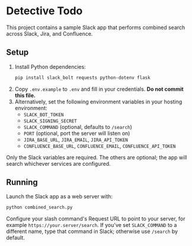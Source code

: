 # Detective Todo

This project contains a sample Slack app that performs combined search across Slack, Jira, and Confluence.

## Setup

1. Install Python dependencies:
   ```bash
   pip install slack_bolt requests python-dotenv flask
   ```
2. Copy `.env.example` to `.env` and fill in your credentials. **Do not commit this file.**
3. Alternatively, set the following environment variables in your hosting environment:
   - `SLACK_BOT_TOKEN`
   - `SLACK_SIGNING_SECRET`
   - `SLACK_COMMAND` (optional, defaults to `/search`)
   - `PORT` (optional, port the server will listen on)
   - `JIRA_BASE_URL`, `JIRA_EMAIL`, `JIRA_API_TOKEN`
   - `CONFLUENCE_BASE_URL`, `CONFLUENCE_EMAIL`, `CONFLUENCE_API_TOKEN`

Only the Slack variables are required. The others are optional; the app will search whichever services are configured.

## Running

Launch the Slack app as a web server with:

```bash
python combined_search.py
```

Configure your slash command's Request URL to point to your server, for example `https://your.server/search`.
If you've set `SLACK_COMMAND` to a different name, type that command in Slack; otherwise use `/search` by default.
